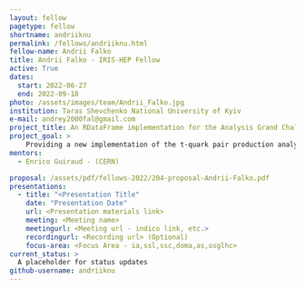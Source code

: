 ```yaml
---
layout: fellow
pagetype: fellow
shortname: andriiknu
permalink: /fellows/andriiknu.html
fellow-name: Andrii Falko
title: Andrii Falko - IRIS-HEP Fellow
active: True
dates:
  start: 2022-06-27
  end: 2022-09-18
photo: /assets/images/team/Andrii_Falko.jpg
institution: Taras Shevchenko National University of Kyiv
e-mail: andrey2000fal@gmail.com
project_title: An RDataFrame implementation for the Analysis Grand Challenge
project_goal: >
    Providing a new implementation of the t-quark pair production analysis from the IRIS-HEP Analysis Grand Challenge (AGC) using ROOT's RDataFrame instead of Coffea.
mentors:
  - Enrico Guiraud - (CERN)

proposal: /assets/pdf/fellows-2022/204-proposal-Andrii-Falko.pdf
presentations:
  - title: "<Presentation Title"
    date: "Presentation Date"
    url: <Presentation materials link>
    meeting: <Meeting name>
    meetingurl: <Meeting url - indico link, etc.>
    recordingurl: <Recording url> (Optional)
    focus-area: <Focus Area - ia,ssl,ssc,doma,as,osglhc>
current_status: >
  A placeholder for status updates
github-username: andriiknu
---
```

